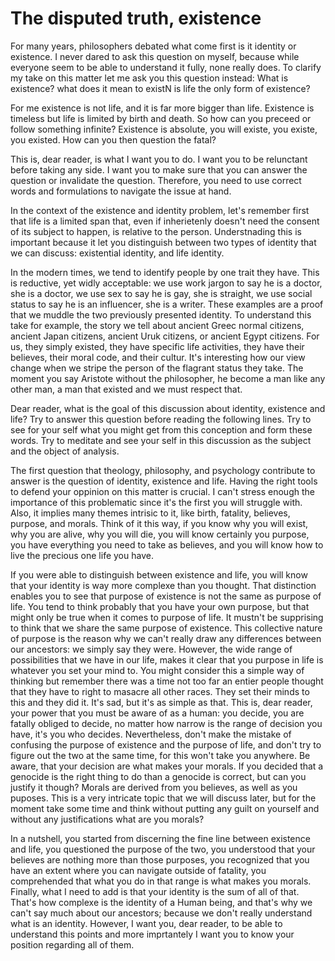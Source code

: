 # The disputed truth, existence

For many years, philosophers debated what come first is it identity or existence. I never dared to ask this question on myself, because while everyone seem to be able to understand it fully, none really does. To clarify my take on this matter let me ask you this question instead: What is existence? what does it mean to existN is life the only form of existence?

For me existence is not life, and it is far more bigger than life. Existence is timeless but life is limited by birth and death. So how can you preceed or follow something infinite? Existence is absolute, you will existe, you existe, you existed. How can you then question the fatal?

This is, dear reader, is what I want you to do. I want you to be relunctant before taking any side. I want you to make sure that you can answer the question or invalidate the question. Therefore, you need to use correct words and formulations to navigate the issue at hand.

In the context of the existence and identity problem, let's remember first that life is a limited span that, even if inherietenly doesn't need the consent of its subject to happen, is relative to the person. Understnading this is important because it let you distinguish between two types of identity that we can discuss: existential identity, and life identity.

In the modern times, we tend to identify people by one trait they have. This is reductive, yet widly acceptable: we use work jargon to say he is a doctor, she is a doctor, we use sex to say he is gay, she is straight, we use social status to say he is an influencer, she is a writer. These examples are a proof that we muddle the two previously presented identity. To understand this take for example, the story we tell about ancient Greec normal citizens, ancient Japan citizens, ancient Uruk citizens, or ancient Egypt citizens. For us, they simply existed, they have specific life activities, they have their believes, their moral code, and their cultur. It's interesting how our view change when we stripe the person of the flagrant status they take. The moment you say Aristote without the philosopher, he become a man like any other man, a man that existed and we must respect that.

Dear reader, what is the goal of this discussion about identity, existence and life? Try to answer this question before reading the following lines. Try to see for your self what you might get from this conception and form these words. Try to meditate and see your self in this discussion as the subject and the object of analysis.

The first question that theology, philosophy, and psychology contribute to answer is the question of identity, existence and life. Having the right tools to defend your oppinion on this matter is crucial. I can't stress enough the importance of this problematic since it's the first you will struggle with. Also, it implies many themes intrisic to it, like birth, fatality, believes, purpose, and morals. Think of it this way, if you know why you will exist, why you are alive, why you will die, you will know certainly you purpose, you have everything you need to take as believes, and you will know how to live the precious one life you have.

If you were able to distinguish between existence and life, you will know that your identity is way more complexe than you thought. That distinction enables you to see that purpose of existence is not the same as purpose of life. You tend to think probably that you have your own purpose, but that might only be true when it comes to purpose of life. It mustn't be supprising to think that we share the same purpose of existence. This collective nature of purpose is the reason why we can't really draw any differences between our ancestors: we simply say they were. However, the wide range of possibilities that we have in our life, makes it clear that you purpose in life is whatever you set your mind to. You might consider this a simple way of thinking but remember there was a time not too far an entier people thought that they have to right to masacre all other races. They set their minds to this and they did it. It's sad, but it's as simple as that. This is, dear reader, your power that you must be aware of as a human: you decide, you are fatally obliged to decide, no matter how narrow is the range of decision you have, it's you who decides. Nevertheless, don't make the mistake of confusing the purpose of existence and the purpose of life, and don't try to figure out the two at the same time, for this won't take you anywhere. Be aware, that your decision are what makes your morals. If you decided that a genocide is the right thing to do than a genocide is correct, but can you justify it though? Morals are derived from you believes, as well as you puposes. This is a very intricate topic that we will discuss later, but for the moment take some time and think without putting any guilt on yourself and without any justifications what are you morals?

In a nutshell, you started from discerning the fine line between existence and life, you questioned the purpose of the two, you understood that your believes are nothing more than those purposes, you recognized that you have an extent where you can navigate outside of fatality, you comprehended that what you do in that range is what makes you morals. Finally, what I need to add is that your identity is the sum of all of that. That's how complexe is the identity of a Human being, and that's why we can't say much about our ancestors; because we don't really understand what is an identity. However, I want you, dear reader, to be able to understand this points and more imprtantely I want you to know your position regarding all of them.
